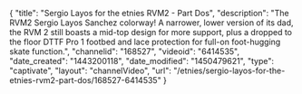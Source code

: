 {
    "title": "Sergio Layos for the etnies RVM2 - Part Dos",
    "description": "The RVM2 Sergio Layos Sanchez colorway! A narrower, lower version of its dad, the RVM 2 still boasts a mid-top design for more support, plus a dropped to the floor DTTF Pro 1 footbed and lace protection for full-on foot-hugging skate function.",
    "channelid": "168527",
    "videoid": "6414535",
    "date_created": "1443200118",
    "date_modified": "1450479621",
    "type": "captivate",
    "layout": "channelVideo",
    "url": "\/etnies\/sergio-layos-for-the-etnies-rvm2-part-dos\/168527-6414535"
}